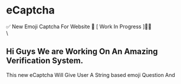 # eCaptcha
✅ New Emoji Captcha For Website 🥳 [ Work In Progress ]👷‍♂️\
\
## Hi Guys We are Working On An Amazing Verification System.
This new eCaptcha Will Give User A String based emoji Question And 

